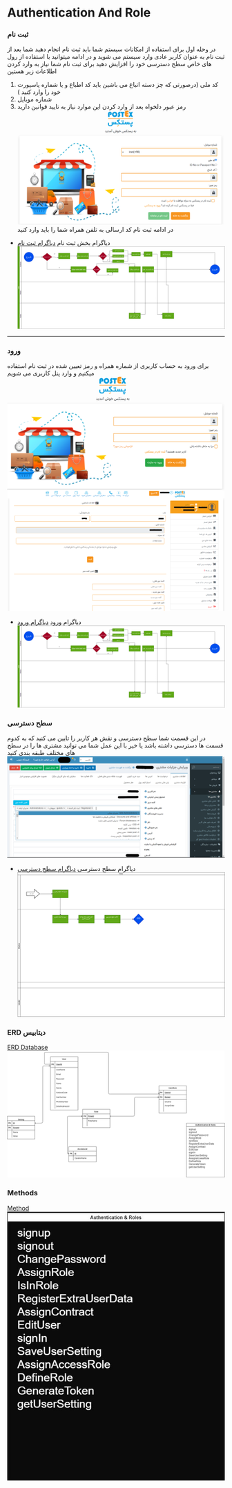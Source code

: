 # Authentication And Role

### ثبت نام 
 در وحله اول برای استفاده از امکانات سیستم شما باید ثبت نام انجام دهید شما بعد از ثبت نام به عنوان کاربر عادی وارد سیستم می شوید و در ادامه میتوانید با استفاده از رول های خاص سطح دسترسی خود را افزایش دهید 
 برای ثبت نام شما نیاز به وارد کردن اطلاعات زیر هستین 
 1. کد ملی (درصورتی که چز دسته اتباع می باشین باید کد اطباع و یا شماره پاسپورت خود را وارد کنید  )
 2. شماره موبایل 
 3. رمز عبور دلخواه 
   بعد از وارد کردن این موارد نیاز به تایید قوانین دارید 
   ![ثبت نام در سامانه](2-Authentication-and-Roles/../regester.png)
   در ادامه ثبت نام کد ارسالی به تلفن همراه شما را باید وارد کنید 
- دیاگرام بخش ثبت نام 
  [دیاگرام ثبت نام](2-Authentication-and-Roles/BL1-logIn.drawio)
 ![دیاگرام ورود](2-Authentication-and-Roles/../BL1-logIn.png)
---
### ورود 
برای ورود به حساب کاربری از  شماره همراه و رمز تعیین شده در ثبت نام استفاده میکنیم و وارد پنل کاربری می شویم 
![ورود به سامانه](2-Authentication-and-Roles/../login.PNG)
![حساب کاربری](2-Authentication-and-Roles/../accunt.PNG)
- دیاگرام ورود
  [دیاگرام ورود](2-Authentication-and-Roles/BL1-logIn.drawio)
  ![دیاگرام ورود](2-Authentication-and-Roles/../BL1-logIn.png)
### سطح دسترسی 
در این قسمت شما سطح دسترسی و نقش هر کاربر را تایین می کنید که به کدوم قسمت ها دسترسی داشته باشد یا خیر با این عمل شما می توانید مشتری ها را در سطح های مختلف طبقه بندی کنید 
![role](2-Authentication-and-Roles/../role.png)
- دیاگرام سطح دسترسی
  [دیاگرام سطح دسترسی](2-Authentication-and-Roles/BR-%20custumer%20rule.drawio)
  ![دیاگرام نقش](2-Authentication-and-Roles/../BR-%20custumer%20rule.png)

### ERD دیتابیس
[ERD Database](Authentication.drawio)
![ERD AuthenticationAndRole](Authentication.png)

### Methods
[Method](Authentication%20And%20Role%20Method.drawio)
![method](Authentication%20And%20Role%20Method.jpg)